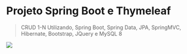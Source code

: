 # Projeto Spring Boot e Thymeleaf

> CRUD 1-N Utilizando, Spring Boot, Spring Data, JPA, SpringMVC, Hibernate, Bootstrap, JQuery e MySQL 8
  
  <img src="Spring-Boot-Data-Thymeleaf/A4SolutionsSpringBoot/src/main/resources/static/images/screen.png">
